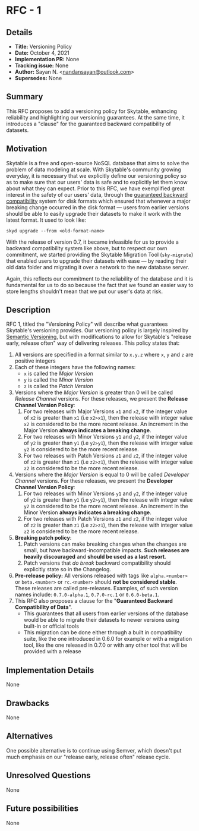 # RFC - 1

## Details

- **Title:** Versioning Policy
- **Date:** October 4, 2021
- **Implementation PR:** None
- **Tracking issue:** None
- **Author:** Sayan N. \<nandansayan@outlook.com\>
- **Supersedes:** None

## Summary

This RFC proposes to add a versioning policy for Skytable, enhancing reliability and highlighting our versioning guarantees. At the same time, it introduces a "clause" for the guaranteed backward 
compatibility of datasets.

## Motivation

Skytable is a free and open-source NoSQL database that aims to solve the problem of data modeling at scale. With Skytable's community growing everyday, it is necessary that we explicitly define our versioning policy so as to make sure that our users' data is safe and to explicitly let them know about what they can expect. Prior to this RFC, we have exemplified great interest in the safety of our users' data, through the [guaranteed backward compatibility](https://github.com/skytable/skytable/wiki/disk-storage-formats) system for disk formats which ensured that whenever a major breaking change occurred in the disk format &mdash; users from earlier versions should be able to easily upgrade their datasets to make it work with the latest format. It used to look like:

```
skyd upgrade --from <old-format-name>
```

With the release of version 0.7, it became infeasible for us to provide a backward compatibility system like above, but to respect our own commitment, we started providing the Skytable Migration Tool (`sky-migrate`) that enabled users to upgrade their datasets with ease &mdash; by reading their old data folder and migrating it over a network to the new database server.

Again, this reflects our commitment to the reliability of the database and it is fundamental for us to do so because the fact that we found an easier way to store lengths shouldn't mean that we put our user's data at risk.

## Description

RFC 1, titled the "Versioning Policy" will describe what guarantees Skytable's versioning provides. Our versioning policy is largely inspired by [Semantic Versioning](https://semver.org), but with modifications to allow for Skytable's "release early, release often" way of delivering releases. This policy states that:

1. All versions are specified in a format similar to `x.y.z` where `x`, `y` and `z` are positive integers
2. Each of these integers have the following names:
   - `x` is called the _Major Version_
   - `y` is called the _Minor Version_
   - `z` is called the _Patch Version_
3. Versions where the _Major Version_ is greater than 0 will be called _Release Channel_ versions. For these releases, we present the **Release Channel Version Policy**:
   1. For two releases with Major Versions `x1` and `x2`, if the integer value of `x2` is greater than `x1` (i.e `x2>x1`), then the release with integer value `x2` is considered to be the more recent release. An increment in the Major Version **always indicates a breaking change**.
   2. For two releases with Minor Versions `y1` and `y2`, if the integer value of `y2` is greater than `y1` (i.e `y2>y1`), then the release with integer value `y2` is considered to be the more recent release.
   3. For two releases with Patch Versions `z1` and `z2`, if the integer value of `z2` is greater than `z1` (i.e `z2>z1`), then the release with integer value `z2` is considered to be the more recent release.
4. Versions where the _Major Version_ is equal to 0 will be called _Developer Channel_ versions. For these releases, we present the **Developer Channel Version Policy**:
   1. For two releases with Minor Versions `y1` and `y2`, if the integer value of `y2` is greater than `y1` (i.e `y2>y1`), then the release with integer value `y2` is considered to be the more recent release. An increment in the Minor Version **always indicates a breaking change**.
   2. For two releases with Patch Versions `z1` and `z2`, if the integer value of `z2` is greater than `z1` (i.e `z2>z1`), then the release with integer value `z2` is considered to be the more recent release.
5. **Breaking patch policy**:
   1. Patch versions can make breaking changes when the changes are small, but have backward-incompatible impacts. **Such releases are heavily discouraged** and **should be used as a last resort**.
   2. Patch versions that _do break_ backward compatibility should explicitly state so in the Changelog.
6. **Pre-release policy:** All versions released with tags like `alpha.<number>` or `beta.<number>` or `rc.<number>` should **not be considered stable**. These releases are called pre-releases. Examples, of such version names include: `0.7.0-alpha.1`, `0.7.0-rc.1` or `0.6.0-beta.1`.
7. This RFC also proposes a clause for the "**Guaranteed Backward Compatibility of Data**".
   - This guarantees that all users from earlier versions of the database would be able to migrate their datasets to newer versions using built-in or official tools
   - This migration can be done either through a built in compatibility suite, like the one introduced in 0.6.0 for example or with a migration tool, like the one released in 0.7.0 or with any other tool that will be provided with a release

## Implementation Details

None

## Drawbacks

None

## Alternatives

One possible alternative is to continue using Semver, which doesn't put much emphasis on our "release early, release often" release cycle.

## Unresolved Questions

None

## Future possibilities

None
